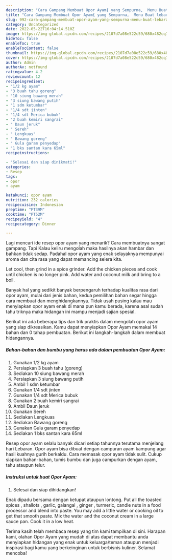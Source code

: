 ```yaml
---
description: "Cara Gampang Membuat Opor Ayam{ yang Sempurna,  Menu Buat lebaran"
title: "Cara Gampang Membuat Opor Ayam{ yang Sempurna,  Menu Buat lebaran"
slug: 992-cara-gampang-membuat-opor-ayam-yang-sempurna-menu-buat-lebaran
category: Uncategorized
date: 2022-05-22T16:04:14.510Z
image: https://img-global.cpcdn.com/recipes/2107d7a08e522c59/680x482cq70/opor-ayam-foto-resep-utama.jpg
hideToc: false
enableToc: true
enableTocContent: false
thumbnail: https://img-global.cpcdn.com/recipes/2107d7a08e522c59/680x482cq70/opor-ayam-foto-resep-utama.jpg
cover: https://img-global.cpcdn.com/recipes/2107d7a08e522c59/680x482cq70/opor-ayam-foto-resep-utama.jpg
author: Admin
authorAv: notfound
ratingvalue: 4.2
reviewcount: 12
recipeingredient:
- "1/2 kg ayam"
- "3 buah tahu goreng"
- "10 siung bawang merah"
- "3 siung bawang putih"
- "1 sdm ketumbar"
- "1/4 sdt jinten"
- "1/4 sdt Merica bubuk"
- "2 buah kemiri sangrai"
- " Daun jeruk"
- " Sereh"
- " Lengkuas"
- " Bawang goreng"
- " Gula garam penyedap"
- "1 bks santan kara 65ml"
recipeinstructions:

- "Selesai dan siap dinikmati!"
categories:
- Resep
tags:
- opor
- ayam

katakunci: opor ayam 
nutrition: 232 calories
recipecuisine: Indonesian
preptime: "PT39M"
cooktime: "PT52M"
recipeyield: "4"
recipecategory: Dinner

---
```



Lagi mencari ide resep opor ayam yang menarik? Cara membuatnya sangat gampang. Tapi Kalau keliru mengolah maka hasilnya akan hambar dan bahkan tidak sedap. Padahal opor ayam yang enak selayaknya mempunyai aroma dan cita rasa yang dapat memancing selera kita.


Let cool, then grind in a spice grinder. Add the chicken pieces and cook until chicken is no longer pink. Add water and coconut milk and bring to a boil.

Banyak hal yang sedikit banyak berpengaruh terhadap kualitas rasa dari opor ayam, mulai dari jenis bahan, kedua pemilihan bahan segar hingga cara membuat dan menghidangkannya. Tidak usah pusing kalau mau menyiapkan opor ayam enak di mana pun kamu berada, karena asal sudah tahu triknya maka hidangan ini mampu menjadi sajian spesial.


Berikut ini ada beberapa tips dan trik praktis dalam mengolah opor ayam yang siap dikreasikan. Kamu dapat menyiapkan Opor Ayam memakai 14 bahan dan 0 tahap pembuatan. Berikut ini langkah-langkah dalam membuat hidangannya.

<!--inarticleads1-->

##### Bahan-bahan dan bumbu yang harus ada dalam pembuatan Opor Ayam:

1. Gunakan 1/2 kg ayam
1. Persiapkan 3 buah tahu (goreng)
1. Sediakan 10 siung bawang merah
1. Persiapkan 3 siung bawang putih
1. Ambil 1 sdm ketumbar
1. Gunakan 1/4 sdt jinten
1. Gunakan 1/4 sdt Merica bubuk
1. Gunakan 2 buah kemiri sangrai
1. Ambil  Daun jeruk
1. Gunakan  Sereh
1. Sediakan  Lengkuas
1. Sediakan  Bawang goreng
1. Gunakan  Gula garam penyedap
1. Sediakan 1 bks santan kara 65ml


Resep opor ayam selalu banyak dicari setiap tahunnya terutama menjelang hari Lebaran. Opor ayam bisa dibuat dengan campuran ayam kampung agar hasil kuahnya gurih berkaldu. Cara memasak opor ayam tidak sulit. Cukup siapkan bahan-bahan, tumis bumbu dan juga campurkan dengan ayam, tahu ataupun telur. 

<!--inarticleads2-->

##### Instruksi untuk buat Opor Ayam:


1. Selesai dan siap dihidangkan!

Enak dipadu bersama dengan ketupat ataupun lontong. Put all the toasted spices , shallots , garlic, galangal , ginger , turmeric, candle nuts in a food processor and blend into paste. You may add a little water or cooking oil to get that smooth paste. Mix the water and the coconut cream in a large sauce pan. Cook it in a low heat. 

Terima kasih telah membaca resep yang tim kami tampilkan di sini. Harapan kami, olahan Opor Ayam yang mudah di atas dapat membantu anda menyiapkan hidangan yang enak untuk keluarga/teman ataupun menjadi inspirasi bagi kamu yang berkeinginan untuk berbisnis kuliner. Selamat mencoba!
